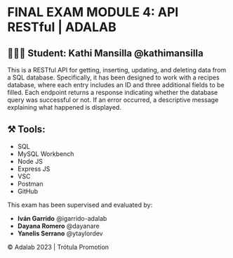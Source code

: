 # FINAL EXAM MODULE 4: API RESTful | ADALAB 
## 👩🏻‍💻 Student: **Kathi Mansilla** @kathimansilla 

This is a RESTful API for getting, inserting, updating, and deleting data from a SQL database. 
Specifically, it has been designed to work with a recipes database, where each entry includes 
an ID and three additional fields to be filled. Each endpoint returns a response indicating whether 
the database query was successful or not. If an error occurred, a descriptive message explaining 
what happened is displayed.

## ⚒️ Tools: 
- SQL
- MySQL Workbench
- Node JS
- Express JS
- VSC
- Postman
- GitHub

This exam has been supervised and evaluated by:

- **Iván Garrido** @igarrido-adalab
- **Dayana Romero** @dayanare
- **Yanelis Serrano** @ytaylordev

© Adalab 2023 | Trótula Promotion
